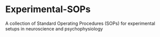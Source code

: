 # Experimental-SOPs
A collection of Standard Operating Procedures (SOPs) for experimental setups in neuroscience and psychophysiology
